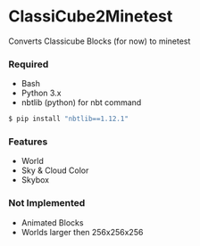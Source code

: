 # ClassiCube2Minetest

Converts Classicube Blocks (for now) to minetest

### Required 

* Bash
* Python 3.x
* nbtlib (python) for nbt command

```bash
$ pip install "nbtlib==1.12.1"
```

### Features

* World
* Sky & Cloud Color
* Skybox

### Not Implemented 

* Animated Blocks
* Worlds larger then 256x256x256
